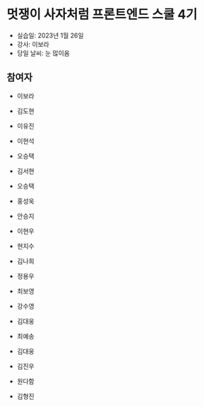 # 멋쟁이 사자처럼 프론트엔드 스쿨 4기

- 실습일: 2023년 1월 26일
- 강사: 이보라
- 당일 날씨: 눈 많이옴

## 참여자

- 이보라


- 김도현


- 이유진

- 이현석

- 오승택

- 김서현

- 오승택

- 홍성욱

- 안승지

- 이현우

- 현지수

- 김나희

- 정용우

- 최보영

- 강수영

- 김대웅

- 최예송

- 김대웅

- 김진우

- 원다함









- 김형진

